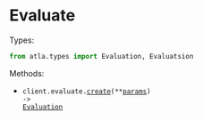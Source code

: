 # Evaluate

Types:

```python
from atla.types import Evaluation, Evaluatsion
```

Methods:

- <code title="post /v1/evaluate">client.evaluate.<a href="./src/atla/resources/evaluate.py">create</a>(\*\*<a href="src/atla/types/evaluate_create_params.py">params</a>) -> <a href="./src/atla/types/evaluation.py">Evaluation</a></code>
